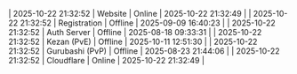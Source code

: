 | 2025-10-22 21:32:52 | Website | Online | 2025-10-22 21:32:49 |
| 2025-10-22 21:32:52 | Registration | Offline | 2025-09-09 16:40:23 |
| 2025-10-22 21:32:52 | Auth Server | Offline | 2025-08-18 09:33:31 |
| 2025-10-22 21:32:52 | Kezan (PvE) | Offline | 2025-10-11 12:51:30 |
| 2025-10-22 21:32:52 | Gurubashi (PvP) | Offline | 2025-08-23 21:44:06 |
| 2025-10-22 21:32:52 | Cloudflare | Online | 2025-10-22 21:32:49 |
